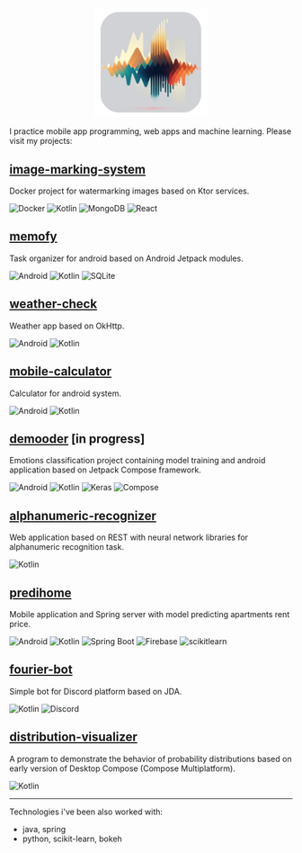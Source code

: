 <p align="center">
    <img src="https://raw.githubusercontent.com/ExaggeratedRumors/demooder/master/refs/logo.png" width="200" alt="logo"/> 
</p>

I practice mobile app programming, web apps and machine learning.
Please visit my projects:

## <a href="https://github.com/ExaggeratedRumors/image-marking-system">image-marking-system</a>
Docker project for watermarking images based on Ktor services.

![Docker](https://img.shields.io/badge/docker-%230db7ed.svg?style=for-the-badge&logo=docker&logoColor=white) ![Kotlin](https://img.shields.io/badge/kotlin-%237F52FF.svg?style=for-the-badge&logo=kotlin&logoColor=white) ![MongoDB](https://img.shields.io/badge/MongoDB-%234ea94b.svg?style=for-the-badge&logo=mongodb&logoColor=white) ![React](https://img.shields.io/badge/react-%2320232a.svg?style=for-the-badge&logo=react&logoColor=%2361DAFB)	

## <a href="https://github.com/ExaggeratedRumors/memofy">memofy</a>
Task organizer for android based on Android Jetpack modules. 

![Android](https://img.shields.io/badge/Android-3DDC84?style=for-the-badge&logo=android&logoColor=white) ![Kotlin](https://img.shields.io/badge/kotlin-%237F52FF.svg?style=for-the-badge&logo=kotlin&logoColor=white) ![SQLite](https://img.shields.io/badge/sqlite-%2307405e.svg?style=for-the-badge&logo=sqlite&logoColor=white)

## <a href="https://github.com/ExaggeratedRumors/weather-check">weather-check</a>
Weather app based on OkHttp.

![Android](https://img.shields.io/badge/Android-3DDC84?style=for-the-badge&logo=android&logoColor=white) ![Kotlin](https://img.shields.io/badge/kotlin-%237F52FF.svg?style=for-the-badge&logo=kotlin&logoColor=white)

## <a href="https://github.com/ExaggeratedRumors/mobile-calculator">mobile-calculator</a>
Calculator for android system.

![Android](https://img.shields.io/badge/Android-3DDC84?style=for-the-badge&logo=android&logoColor=white) ![Kotlin](https://img.shields.io/badge/kotlin-%237F52FF.svg?style=for-the-badge&logo=kotlin&logoColor=white)

## <a href="https://github.com/ExaggeratedRumors/demooder">demooder</a> [in progress]
Emotions classification project containing model training and android application based on Jetpack Compose framework.

![Android](https://img.shields.io/badge/Android-3DDC84?style=for-the-badge&logo=android&logoColor=white) ![Kotlin](https://img.shields.io/badge/kotlin-%237F52FF.svg?style=for-the-badge&logo=kotlin&logoColor=white) ![Keras](https://img.shields.io/badge/Keras-%23D00000.svg?style=for-the-badge&logo=Keras&logoColor=white) ![Compose](https://img.shields.io/badge/Jetpack_Compose-green?style=for-the-badge&logo=jetpack-compose&logoColor=white)

## <a href="https://github.com/ExaggeratedRumors/alphanumeric-recognizer">alphanumeric-recognizer</a>
Web application based on REST with neural network libraries for alphanumeric recognition task.

![Kotlin](https://img.shields.io/badge/kotlin-%237F52FF.svg?style=for-the-badge&logo=kotlin&logoColor=white)


## <a href="https://github.com/Nerekk/PrediHome-frontend">predihome</a>
Mobile application and Spring server with model predicting apartments rent price. 

![Android](https://img.shields.io/badge/Android-3DDC84?style=for-the-badge&logo=android&logoColor=white) ![Kotlin](https://img.shields.io/badge/kotlin-%237F52FF.svg?style=for-the-badge&logo=kotlin&logoColor=white) ![Spring Boot](https://img.shields.io/badge/Spring%20Boot-6DB33F?style=for-the-badge&logo=springboot&logoColor=fff) ![Firebase](https://img.shields.io/badge/Firebase-039BE5?style=for-the-badge&logo=Firebase&logoColor=white) ![scikitlearn](https://img.shields.io/badge/scikit_learn-blue?style=for-the-badge&logo=scikitlearn&logoColor=orange)


## <a href="https://github.com/ExaggeratedRumors/fourier-bot">fourier-bot</a>
Simple bot for Discord platform based on JDA.

![Kotlin](https://img.shields.io/badge/kotlin-%237F52FF.svg?style=for-the-badge&logo=kotlin&logoColor=white) ![Discord](https://img.shields.io/badge/Discord-%235865F2.svg?style=for-the-badge&logo=discord&logoColor=white)

## <a href="https://github.com/ExaggeratedRumors/distribution-visualizer">distribution-visualizer</a>
A program to demonstrate the behavior of probability distributions based on early version of Desktop Compose (Compose Multiplatform).

![Kotlin](https://img.shields.io/badge/kotlin-%237F52FF.svg?style=for-the-badge&logo=kotlin&logoColor=white)


______________________________________


Technologies i've been also worked with:
- java, spring
- python, scikit-learn, bokeh
